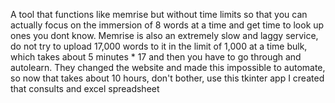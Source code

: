 A tool that functions like memrise but without time limits so that you can actually focus on the immersion of 8 words at a time and get time to look up ones you dont know. Memrise is also an extremely slow and laggy service, do not try to upload 17,000 words to it in the limit of 1,000 at a time bulk, which takes about 5 minutes * 17 and then you have to go through and autolearn. They changed the website and made this impossible to automate, so now that takes about 10 hours, don't bother, use this tkinter app I created that consults and excel spreadsheet
